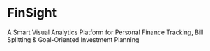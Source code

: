 # FinSight
A Smart Visual Analytics Platform for Personal Finance Tracking, Bill Splitting &amp; Goal-Oriented Investment Planning
